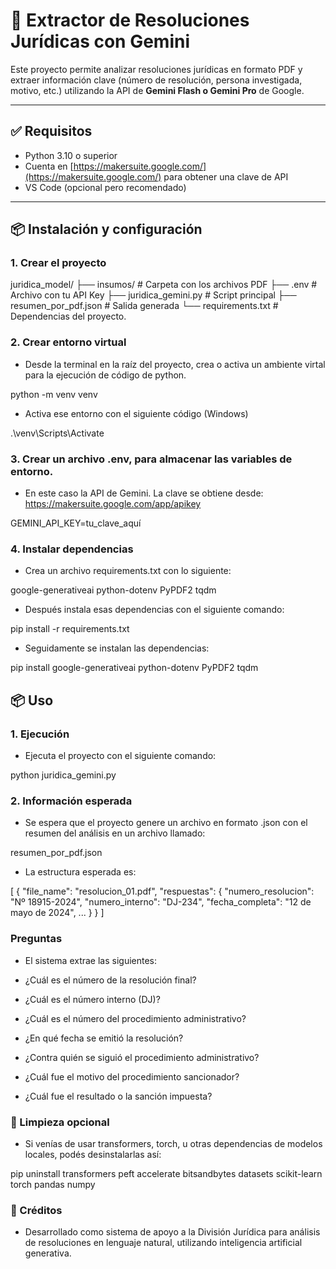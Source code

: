 # 🧠 Extractor de Resoluciones Jurídicas con Gemini

Este proyecto permite analizar resoluciones jurídicas en formato PDF y extraer información clave (número de resolución, persona investigada, motivo, etc.) utilizando la API de **Gemini Flash o Gemini Pro** de Google.

---

## ✅ Requisitos

- Python 3.10 o superior
- Cuenta en [https://makersuite.google.com/](https://makersuite.google.com/) para obtener una clave de API
- VS Code (opcional pero recomendado)

---

## 📦 Instalación y configuración

### 1. Crear el proyecto

juridica_model/
├── insumos/             # Carpeta con los archivos PDF
├── .env                 # Archivo con tu API Key
├── juridica_gemini.py   # Script principal
├── resumen_por_pdf.json # Salida generada
└── requirements.txt     # Dependencias del proyecto.


### 2. Crear entorno virtual

- Desde la terminal en la raíz del proyecto, crea o activa un ambiente virtal para la ejecución de código de python.

python -m venv venv

- Activa ese entorno con el siguiente código (Windows)

.\venv\Scripts\Activate

### 3. Crear un archivo .env, para almacenar las variables de entorno. 

- En este caso la API de Gemini. La clave se obtiene desde: https://makersuite.google.com/app/apikey

GEMINI_API_KEY=tu_clave_aquí

### 4. Instalar dependencias

- Crea un archivo requirements.txt con lo siguiente:

google-generativeai
python-dotenv
PyPDF2
tqdm

- Después instala esas dependencias con el siguiente comando:

pip install -r requirements.txt

- Seguidamente se instalan las dependencias:

pip install google-generativeai python-dotenv PyPDF2 tqdm

## 📦 Uso

### 1. Ejecución

- Ejecuta el proyecto con el siguiente comando:

python juridica_gemini.py

### 2. Información esperada

- Se espera que el proyecto genere un archivo en formato .json con el resumen del análisis en un archivo llamado:

resumen_por_pdf.json

- La estructura esperada es:

[
  {
    "file_name": "resolucion_01.pdf",
    "respuestas": {
      "numero_resolucion": "Nº 18915-2024",
      "numero_interno": "DJ-234",
      "fecha_completa": "12 de mayo de 2024",
      ...
    }
  }
]

### Preguntas

- El sistema extrae las siguientes:

- ¿Cuál es el número de la resolución final?

- ¿Cuál es el número interno (DJ)?

- ¿Cuál es el número del procedimiento administrativo?

- ¿En qué fecha se emitió la resolución?

- ¿Contra quién se siguió el procedimiento administrativo?

- ¿Cuál fue el motivo del procedimiento sancionador?

- ¿Cuál fue el resultado o la sanción impuesta?


### 🧹 Limpieza opcional

- Si venías de usar transformers, torch, u otras dependencias de modelos locales, podés desinstalarlas así:

pip uninstall transformers peft accelerate bitsandbytes datasets scikit-learn torch pandas numpy


### 💬 Créditos

- Desarrollado como sistema de apoyo a la División Jurídica para análisis de resoluciones en lenguaje natural, utilizando inteligencia artificial generativa.
